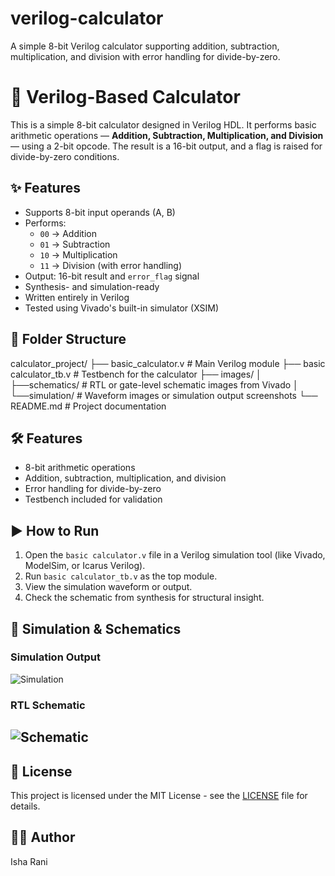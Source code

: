 # verilog-calculator
A simple 8-bit Verilog calculator supporting addition, subtraction, multiplication, and division with error handling for divide-by-zero.

# 🧮 Verilog-Based Calculator

This is a simple 8-bit calculator designed in Verilog HDL. It performs basic arithmetic operations — **Addition, Subtraction, Multiplication, and Division** — using a 2-bit opcode. The result is a 16-bit output, and a flag is raised for divide-by-zero conditions.

## ✨ Features

- Supports 8-bit input operands (A, B)
- Performs:
  - `00` → Addition
  - `01` → Subtraction
  - `10` → Multiplication
  - `11` → Division (with error handling)
- Output: 16-bit result and `error_flag` signal
- Synthesis- and simulation-ready
- Written entirely in Verilog
- Tested using Vivado's built-in simulator (XSIM)

## 📁 Folder Structure
calculator_project/
├── basic_calculator.v # Main Verilog module
├── basic calculator_tb.v # Testbench for the calculator
├── images/
│ ├──schematics/ # RTL or gate-level schematic images from Vivado
│ └──simulation/ # Waveform images or simulation output screenshots
└── README.md # Project documentation

## 🛠️ Features

- 8-bit arithmetic operations
- Addition, subtraction, multiplication, and division
- Error handling for divide-by-zero
- Testbench included for validation

## ▶️ How to Run

1. Open the `basic calculator.v` file in a Verilog simulation tool (like Vivado, ModelSim, or Icarus Verilog).
2. Run `basic calculator_tb.v` as the top module.
3. View the simulation waveform or output.
4. Check the schematic from synthesis for structural insight.

## 📸 Simulation & Schematics

### Simulation Output  
![Simulation](https://github.com/user-attachments/assets/eed6866e-1ae2-4c8c-ba8a-1931a18bb670)

### RTL Schematic  
![Schematic](https://github.com/user-attachments/assets/d7439ea7-9292-4ba7-8e2a-de3de335f054)
---

## 📝 License
This project is licensed under the MIT License - see the [LICENSE](LICENSE) file for details.

## 👩‍💻 Author
Isha Rani

